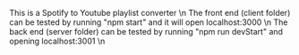 This is a Spotify to Youtube playlist converter \n
The front end (client folder) can be tested by running "npm start" and it will open localhost:3000 \n
The back end (server folder) can be tested by running "npm run devStart" and opening localhost:3001 \n
